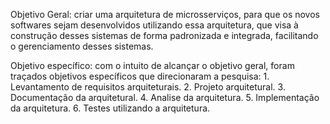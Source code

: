   Objetivo Geral:
      criar uma arquitetura de microsserviços, para que os novos softwares sejam desenvolvidos utilizando essa arquitetura, que visa à construção desses sistemas de forma padronizada e integrada, facilitando o gerenciamento desses sistemas.

Objetivo específico:
    com o intuito de alcançar o objetivo geral, foram traçados objetivos específicos que direcionaram a pesquisa:
        1. Levantamento de requisitos arquiteturais.
        2. Projeto arquitetural.
        3. Documentação da arquitetural.
        4. Analise da arquitetura. 
        5. Implementação da arquitetura.
        6. Testes utilizando a arquitetura.
